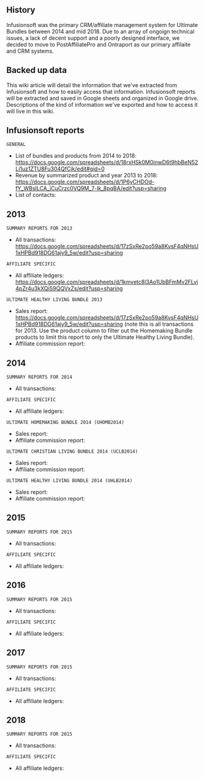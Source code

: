<!-- TITLE: Infusionsoft -->

## History
Infusionsoft was the primary CRM/affiliate management system for Ultimate Bundles between 2014 and mid 2018.  Due to an array of ongoign technical issues, a lack of decent support and a poorly designed interface, we decided to move to PostAffiliatePro and Ontraport as our primary affilaite and CRM systems.

## Backed up data
This wiki article will detail the information that we've extracted from Infusionsoft and how to easily access that information.  Infusionsoft reports will be extracted and saved in Google sheets and organized in Google drive.  Descriptions of the kind of information we've exported and how to access it will live in this wiki.

## Infusionsoft reports
`GENERAL`
* List of bundles and products from 2014 to 2018: https://docs.google.com/spreadsheets/d/18rxHSk0M0inwD6t9hbBeN52Lj1uz1ZTU8Fu304QfCjk/edit#gid=0
* Revenue by summarized product and year 2013 to 2018: https://docs.google.com/spreadsheets/d/1P6yCHDOd-fY_WBsILCA_iCuCrzc0VQ9M_7-lk_8pqBA/edit?usp=sharing
* List of contacts: 

## 2013
`SUMMARY REPORTS FOR 2013`
* All transactions:  https://docs.google.com/spreadsheets/d/17zSxRe2po59a8KvsF4qNHsU1xHPBd918DG61ajy9_5w/edit?usp=sharing

`AFFILIATE SPECIFIC`
* All affiliate ledgers: https://docs.google.com/spreadsheets/d/1kmvetc8l3Ao1UbBFmMv2FLvj4pZr4u3kXQiS9QQVxZs/edit?usp=sharing

`ULTIMATE HEALTHY LIVING BUNDLE 2013`
* Sales report: https://docs.google.com/spreadsheets/d/17zSxRe2po59a8KvsF4qNHsU1xHPBd918DG61ajy9_5w/edit?usp=sharing (note this is all transactions for 2013.  Use the product column to filter out the Homemaking Bundle products to limit this report to only the Ultimate Healthy Living Bundle).
* Affiliate commission report: 

## 2014

`SUMMARY REPORTS FOR 2014`
* All transactions:

`AFFILIATE SPECIFIC`
* All affiliate ledgers: 	

`ULTIMATE HOMEMAKING BUNDLE 2014 (UHOMB2014)`
* Sales report: 
* Affiliate commission report: 

`ULTIMATE CHRISTIAN LIVING BUNDLE 2014 (UCLB2014)`
* Sales report: 
* Affiliate commission report: 

`ULTIMATE HEALTHY LIVING BUNDLE 2014 (UHLB2014) `
* Sales report: 
* Affiliate commission report: 

## 2015
`SUMMARY REPORTS FOR 2015`
* All transactions:

`AFFILIATE SPECIFIC`
* All affiliate ledgers: 	

## 2016
`SUMMARY REPORTS FOR 2015`
* All transactions:

`AFFILIATE SPECIFIC`
* All affiliate ledgers: 	

## 2017
`SUMMARY REPORTS FOR 2015`
* All transactions:

`AFFILIATE SPECIFIC`
* All affiliate ledgers: 	

## 2018
`SUMMARY REPORTS FOR 2015`
* All transactions:

`AFFILIATE SPECIFIC`
* All affiliate ledgers: 	

